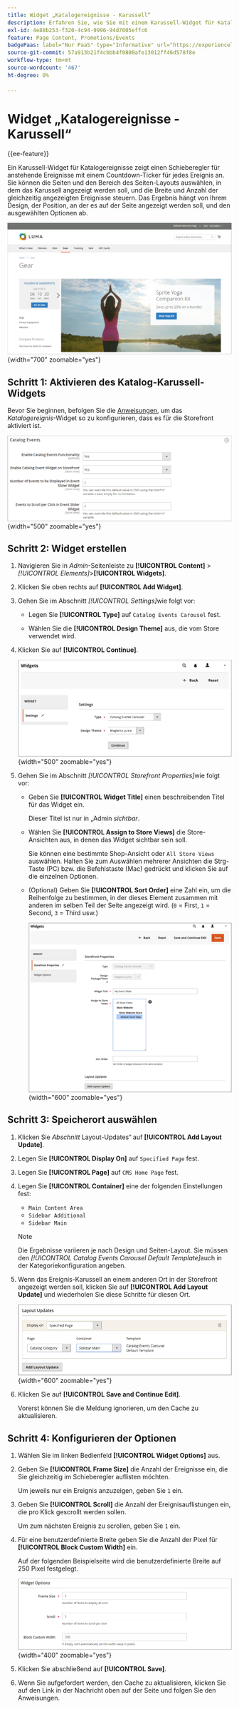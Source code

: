 ```yaml
---
title: Widget „Katalogereignisse - Karussell“
description: Erfahren Sie, wie Sie mit einem Karussell-Widget für Katalogereignisse einen Schieberegler für anstehende Ereignisse auf einer Seite anzeigen können.
exl-id: 4e88b253-f320-4c94-9996-94d7005effc6
feature: Page Content, Promotions/Events
badgePaas: label="Nur PaaS" type="Informative" url="https://experienceleague.adobe.com/de/docs/commerce/user-guides/product-solutions" tooltip="Gilt nur für Adobe Commerce in Cloud-Projekten (von Adobe verwaltete PaaS-Infrastruktur) und lokale Projekte."
source-git-commit: 57a913b21f4cbbb4f0800afe13012ff46d578f8e
workflow-type: tm+mt
source-wordcount: '467'
ht-degree: 0%

---
```


# Widget „Katalogereignisse - Karussell“

{{ee-feature}}

Ein Karussell-Widget für Katalogereignisse zeigt einen Schieberegler für anstehende Ereignisse mit einem Countdown-Ticker für jedes Ereignis an. Sie können die Seiten und den Bereich des Seiten-Layouts auswählen, in dem das Karussell angezeigt werden soll, und die Breite und Anzahl der gleichzeitig angezeigten Ereignisse steuern. Das Ergebnis hängt von Ihrem Design, der Position, an der es auf der Seite angezeigt werden soll, und den ausgewählten Optionen ab.

![Ereignis-Karussell in der linken Seitenleiste](./assets/storefront-event-carousel-sidebar-gear.png){width="700" zoomable="yes"}

## Schritt 1: Aktivieren des Katalog-Karussell-Widgets

Bevor Sie beginnen, befolgen Sie die [Anweisungen](../merchandising-promotions/event-configure.md), um das _Katalogereignis_-Widget so zu konfigurieren, dass es für die Storefront aktiviert ist.

![Konfiguration von Katalogereignissen](./assets/config-catalog-catalog-events-1.png){width="500" zoomable="yes"}

## Schritt 2: Widget erstellen

1. Navigieren Sie in _Admin_-Seitenleiste zu **[!UICONTROL Content]** > _[!UICONTROL Elements]_>**[!UICONTROL Widgets]**.

1. Klicken Sie oben rechts auf **[!UICONTROL Add Widget]**.

1. Gehen Sie im Abschnitt _[!UICONTROL Settings]_&#x200B;wie folgt vor:

   - Legen Sie **[!UICONTROL Type]** auf `Catalog Events Carousel` fest.

   - Wählen Sie die **[!UICONTROL Design Theme]** aus, die vom Store verwendet wird.

1. Klicken Sie auf **[!UICONTROL Continue]**.

   ![Widget-Einstellungen für ein Ereigniskarussell](./assets/widget-event-carousel-settings.png){width="500" zoomable="yes"}

1. Gehen Sie im Abschnitt _[!UICONTROL Storefront Properties]_&#x200B;wie folgt vor:

   - Geben Sie **[!UICONTROL Widget Title]** einen beschreibenden Titel für das Widget ein.

     Dieser Titel ist nur in „Admin _sichtbar_.

   - Wählen Sie **[!UICONTROL Assign to Store Views]** die Store-Ansichten aus, in denen das Widget sichtbar sein soll.

     Sie können eine bestimmte Shop-Ansicht oder `All Store Views` auswählen. Halten Sie zum Auswählen mehrerer Ansichten die Strg-Taste (PC) bzw. die Befehlstaste (Mac) gedrückt und klicken Sie auf die einzelnen Optionen.

   - (Optional) Geben Sie **[!UICONTROL Sort Order]** eine Zahl ein, um die Reihenfolge zu bestimmen, in der dieses Element zusammen mit anderen im selben Teil der Seite angezeigt wird. (`0` = First, `1` = Second, `3` = Third usw.)

     ![Widget-Storefront-Eigenschaften](./assets/widget-event-carousel-storefront-properties.png){width="600" zoomable="yes"}

## Schritt 3: Speicherort auswählen

1. Klicken Sie _Abschnitt_ Layout-Updates“ auf **[!UICONTROL Add Layout Update]**.

1. Legen Sie **[!UICONTROL Display On]** auf `Specified Page` fest.

1. Legen Sie **[!UICONTROL Page]** auf `CMS Home Page` fest.

1. Legen Sie **[!UICONTROL Container]** eine der folgenden Einstellungen fest:

   - `Main Content Area`
   - `Sidebar Additional`
   - `Sidebar Main`

   >[!NOTE]
   >
   >Die Ergebnisse variieren je nach Design und Seiten-Layout. Sie müssen den _[!UICONTROL Catalog Events Carousel Default Template]_&#x200B;auch in der Kategoriekonfiguration angeben.

1. Wenn das Ereignis-Karussell an einem anderen Ort in der Storefront angezeigt werden soll, klicken Sie auf **[!UICONTROL Add Layout Update]** und wiederholen Sie diese Schritte für diesen Ort.

   ![Layout-Aktualisierungen](./assets/widget-event-carousel-layout-updates-catalog-category-sidebar.png){width="600" zoomable="yes"}

1. Klicken Sie auf **[!UICONTROL Save and Continue Edit]**.

   Vorerst können Sie die Meldung ignorieren, um den Cache zu aktualisieren.

## Schritt 4: Konfigurieren der Optionen

1. Wählen Sie im linken Bedienfeld **[!UICONTROL Widget Options]** aus.

1. Geben Sie **[!UICONTROL Frame Size]** die Anzahl der Ereignisse ein, die Sie gleichzeitig im Schieberegler auflisten möchten.

   Um jeweils nur ein Ereignis anzuzeigen, geben Sie `1` ein.

1. Geben Sie **[!UICONTROL Scroll]** die Anzahl der Ereignisauflistungen ein, die pro Klick gescrollt werden sollen.

   Um zum nächsten Ereignis zu scrollen, geben Sie `1` ein.

1. Für eine benutzerdefinierte Breite geben Sie die Anzahl der Pixel für **[!UICONTROL Block Custom Width]** ein.

   Auf der folgenden Beispielseite wird die benutzerdefinierte Breite auf 250 Pixel festgelegt.

   ![Widget-Optionen für benutzerdefinierte Breite](./assets/widget-options-custom-width.png){width="400" zoomable="yes"}

1. Klicken Sie abschließend auf **[!UICONTROL Save]**.

1. Wenn Sie aufgefordert werden, den Cache zu aktualisieren, klicken Sie auf den Link in der Nachricht oben auf der Seite und folgen Sie den Anweisungen.
